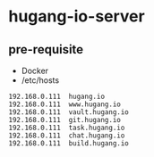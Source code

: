 # hugang-io-server

## pre-requisite

- Docker
- /etc/hosts
```
192.168.0.111  hugang.io
192.168.0.111  www.hugang.io
192.168.0.111  vault.hugang.io
192.168.0.111  git.hugang.io
192.168.0.111  task.hugang.io
192.168.0.111  chat.hugang.io
192.168.0.111  build.hugang.io
```


